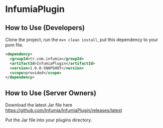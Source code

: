 # InfumiaPlugin

## How to Use (Developers)

Clone the project, run the `mvn clean install`, put this dependency to your pom file.

```xml
<dependency>
  <groupId>tr.com.infumia</groupId>
  <artifactId>InfumiaPlugin</artifactId>
  <version>1.0.0-SNAPSHOT</version>
  <scope>provided</scope>
</dependency>
```

## How to Use (Server Owners)

Download the latest Jar file here https://github.com/Infumia/InfumiaPlugin/releases/latest

Put the Jar file into your plugins directory.
